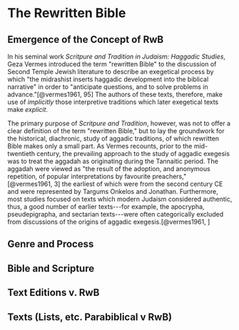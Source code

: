 # The Rewritten Bible


## Emergence of the Concept of RwB
In his seminal work *Scritpure and Tradition in Judaism: Haggadic Studies*, Geza Vermes introduced the term "rewritten Bible" to the discussion of Second Temple Jewish literature to describe an exegetical process by which "the midrashist inserts haggadic development into the biblical narrative" in order to "anticipate questions, and to solve problems in advance."[@vermes1961, 95] The authors of these texts, therefore, make use of *implicitly* those interpretive traditions which later exegetical texts make *explicit*.

The primary purpose of *Scritpure and Tradition*, however, was not to offer a clear definition of the term "rewritten Bible," but to lay the groundwork for the historical, diachronic, study of aggadic traditions, of which rewritten Bible makes only a small part. As Vermes recounts, prior to the mid-twentieth century, the prevailing approach to the study of aggadic exegesis was to treat the aggadah as originating during the Tannaitic period.  The aggadah were viewed as "the result of the adoption, and anonymous repetition, of popular interpretations by favourite preachers," [@vermes1961, 3] the earliest of which were from the second century CE and were represented by Targums Onkelos and Jonathan. Furthermore, most studies focused on texts which modern Judaism considered authentic, thus, a good number of earlier texts---for example, the apocrypha, pseudepigrapha, and sectarian texts---were often categorically excluded from discussions of the origins of aggadic exegesis.[@vermes1961, ]

## Genre and Process

## Bible and Scripture

## Text Editions v. RwB

## Texts (Lists, etc. Parabiblical v RwB)
